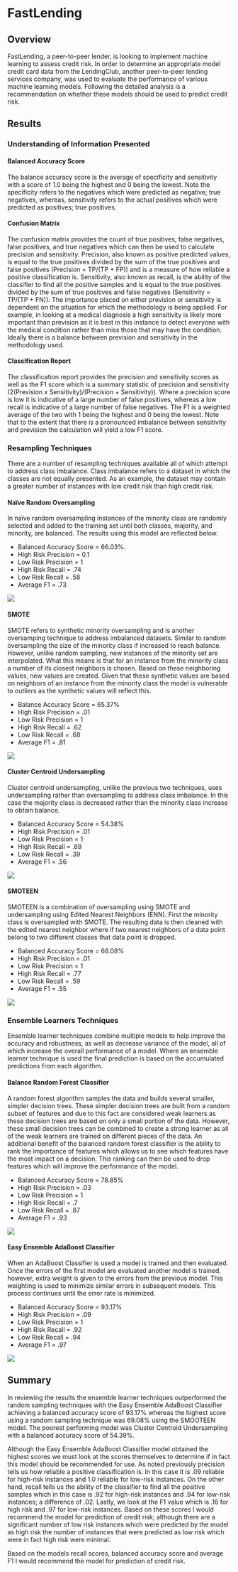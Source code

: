 <h1>FastLending</h1>
<h2>Overview</h2>
<p>FastLending, a peer-to-peer lender, is looking to implement machine learning to assess credit risk.  In order to determine an appropriate model credit card data from the LendingClub, another peer-to-peer lending services company, was used to evaluate the performance of various machine learning models.  Following the detailed analysis is a recommendation on whether these models should be used to predict credit risk.</p>
<h2>Results</h2>
<h3>Understanding of Information Presented</h3>
<h4>Balanced Accuracy Score</h4>
<p>The balance accuracy score is the average of specificity and sensitivity with a score of 1.0 being the highest and 0 being the lowest.  Note the specificity refers to the negatives which were predicted as negative; true negatives, whereas, sensitivity refers to the actual positives which were predicted as positives; true positives.</p>
<h4>Confusion Matrix</h4>
<p>The confusion matrix provides the count of true positives, false negatives, false positives, and true negatives which can then be used to calculate precision and sensitivity.  Precision, also known as positive predicted values, is equal to the true positives divided by the sum of the true positives and false positives (Precision = TP/(TP + FP)) and is a measure of how reliable a positive classification is.  Sensitivity, also known as recall, is the ability of the classifier to find all the positive samples and is equal to the true positives divided by the sum of true positives and false negatives (Sensitivity = TP/(TP + FN)).  The importance placed on either prevision or sensitivity is dependent on the situation for which the methodology is being applied.  For example, in looking at a medical diagnosis a high sensitivity is likely more important than prevision as it is best in this instance to detect everyone with the medical condition rather than miss those that may have the condition.  Ideally there is a balance between prevision and sensitivity in the methodology used.</p>
<h4>Classification Report</h4>
<p>The classification report provides the precision and sensitivity scores as well as the F1 score which is a summary statistic of precision and sensitivity (2(Prevision x Sensitivity)/(Precision + Sensitivity)).  Where a precision score is low it is indicative of a large number of false positives, whereas a low recall is indicative of a large number of false negatives.   The F1 is a weighted average of the two with 1 being the highest and 0 being the lowest.  Note that to the extent that there is a pronounced imbalance between sensitivity and prevision the calculation will yield a low F1 score. </p>
<h3>Resampling Techniques</h3>
<p>There are a number of resampling techniques available all of which attempt to address class imbalance.  Class imbalance refers to a dataset in which the classes are not equally presented.  As an example, the dataset may contain a greater number of instances with low credit risk than high credit risk.</p>
<h4>Naïve Random Oversampling</h4>
<p>In naïve random oversampling instances of the minority class are randomly selected and added to the training set until both classes, majority, and minority, are balanced.  The results using this model are reflected below.</p>
<ul>
<li>Balanced Accuracy Score = 66.03%.</li>
<li>High Risk Precision = 0.1</li>
<li>Low Risk Precision = 1</li>
<li>High Risk Recall = .74</li>
<li>Low Risk Recall = .58</li>
<li>Average F1 = .73</li>
</ul>
<img src="https://github.com/bedwardssmith/Credit_Risk_Analysis/blob/main/Images/Oversampling_summary.png">
<h4>SMOTE</h4>
<p>SMOTE refers to synthetic minority oversampling and is another oversamping technique to address imbalanced datasets.  Similar to random oversampling the size of the minority class if increased to reach balance.  However, unlike random sampling, new instances of the minority set are interpolated.  What this means is that for an instance from the minority class a number of its closest neighbors is chosen.  Based on these neighboring values, new values are created.  Given that these synthetic values are based on neighbors of an instance from the minority class the model is vulnerable to outliers as the synthetic values will reflect this.</p>
<ul>
<li>Balance Accuracy Score = 65.37%</li>
<li>High Risk Precision = .01</li>
<li>Low Risk Precision = 1</li>
<li>High Risk Recall = .62</li>
<li>Low Risk Recall = .68</li>
<li>Average F1 = .81</li>
</ul>
<img src="https://github.com/bedwardssmith/Credit_Risk_Analysis/blob/main/Images/SMOTE_Summary.png">
<h4>Cluster Centroid Undersampling</h4>
<p>Cluster centroid undersampling, unlike the previous two techniques, uses undersampling rather than oversampling to address class imbalance.  In this case the majority class is decreased rather than the minority class increase to obtain balance.</p>
<ul>
<li>Balanced Accuracy Score = 54.38%</li>
<li>High Risk Precision = .01</li>
<li>Low Risk Precision = 1</li>
<li>High Risk Recall = .69</li>
<li>Low Risk Recall = .39</li>
<li>Average F1 = .56</li>
</ul>
<img src="https://github.com/bedwardssmith/Credit_Risk_Analysis/blob/main/Images/Undersmapling_Summary.png">
<h4>SMOTEEN</h4>
<p>SMOTEEN is a combination of oversampling using SMOTE and undersampling using Edited Nearest Neighbors (ENN).  First the minority class is oversampled with SMOTE.  The resulting data is then cleaned with the edited nearest neighbor where if two nearest neighbors of a data point belong to two different classes that data point is dropped.</p>
<ul>
<li>Balanced Accuracy Score = 68.08%</li>
<li>High Risk Precision = .01</li>
<li>Low Risk Precision = 1</li>
<li>High Risk Recall = .77</li>
<li>Low Risk Recall = .59</li>
<li>Average F1 = .55</li>
</ul>
<img src="https://github.com/bedwardssmith/Credit_Risk_Analysis/blob/main/Images/Combination_Summary.png">

<h3>Ensemble Learners Techniques</h3>
<p>Ensemble learner techniques combine multiple models to help improve the accuracy and robustness, as well as decrease variance of the model, all of which increase the overall performance of a model.  Where an ensemble learner technique is used the final prediction is based on the accumulated predictions from each algorithm.<p>
<h4>Balance Random Forest Classifier</h4>
<p>A random forest algorithm samples the data and builds several smaller, simpler decision trees. These simpler decision trees are built from a random subset of features and due to this fact are considered weak learners as these decision trees are based on only a small portion of the data.  However, these small decision trees can be combined to create a strong learner as all of the weak learners are trained on different pieces of the data.  An additional benefit of the balanced random forest classifier is the ability to rank the importance of features which allows us to see which features have the most impact on a decision.  This ranking can then be used to drop features which will improve the performance of the model.</p>
<ul>
<li>Balanced Accuracy Score = 78.85%</li>
<li>High Risk Precision = .03</li>
<li>Low Risk Precision = 1</li>
<li>High Risk Recall = .7</li>
<li>Low Risk Recall = .87</li>
<li>Average F1 = .93</li>
</ul>
<img src="https://github.com/bedwardssmith/Credit_Risk_Analysis/blob/main/Images/Random_Forest_Summary.png">

<h4>Easy Ensemble AdaBoost Classifier</h4>
<p>When an AdaBoost Classifier is used a model is trained and then evaluated.  Once the errors of the first model are evaluated another model is trained, however, extra weight is given to the errors from the previous model.  This weighting is used to minimize similar errors in subsequent models.  This process continues until the error rate is minimized.</p>
<ul>
<li>Balanced Accuracy Score = 93.17%</li>
<li>High Risk Precision = .09</li>
<li>Low Risk Precision = 1</li>
<li>High Risk Recall = .92</li>
<li>Low Risk Recall = .94</li>
<li>Average F1 = .97</li>
</ul>
<img src="https://github.com/bedwardssmith/Credit_Risk_Analysis/blob/main/Images/AdaBoost_Summary.png">
<h2>Summary</h2>
<p>In reviewing the results the ensemble learner techniques outperformed the random sampling techniques with the Easy Ensemble AdaBoost Classifier achieving a balanced accuracy score of 93.17% whereas the highest score using a random sampling technique was 69.08% using the SMOOTEEN model.    The poorest performing model was Cluster Centroid Undersampling with a balanced accuracy score of 54.39%.</p>
<p>Although the Easy Ensemble AdaBoost Classifier model obtained the highest scores we must look at the scores themselves to determine if in fact this model should be recommended for use.  As noted previously precision tells us how reliable a positive classification is.  In this case it is .09 reliable for high-risk instances and 1.0 reliable for low-risk instances.  On the other hand, recall tells us the ability of the classifier to find all the positive samples which in this case is .92 for high-risk instances and .94 for low-risk instances; a difference of .02.  Lastly, we look at the F1 value which is .16 for high risk and .97 for low-risk instances.   Based on these scores I would recommend the model for prediction of credit risk; although there are a significant number of low risk instances which were predicted by the model as high risk the number of instances that were predicted as low risk which were in fact high risk were minimal.<p>
<p>Based on the models recall scores, balanced accuracy score and average F1 I would recommend the model for prediction of credit risk.</p>



